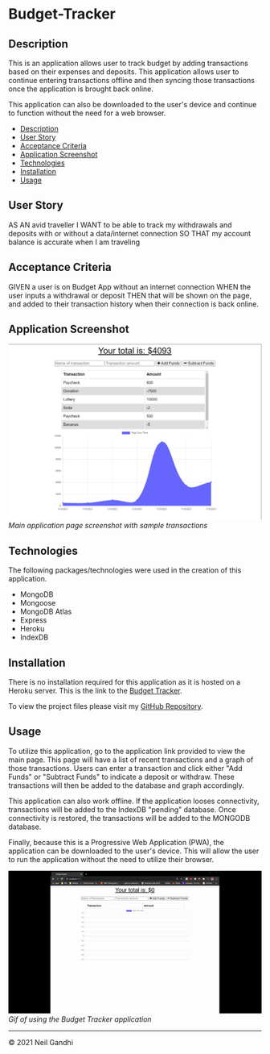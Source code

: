 # Budget-Tracker

## Description

This is an application allows user to track budget by adding transactions based on their expenses and deposits. This application allows user to continue entering transactions offline and then syncing those transactions once the application is brought back online.

This application can also be downloaded to the user's device and continue to function without the need for a web browser.

- [Description](#description)
- [User Story](#user-story)
- [Acceptance Criteria](#acceptance-criteria)
- [Application Screenshot](#application-screenshot)
- [Technologies](#technologies)
- [Installation](#installation)
- [Usage](#usage)

## User Story

AS AN avid traveller
I WANT to be able to track my withdrawals and deposits with or without a data/internet connection
SO THAT my account balance is accurate when I am traveling

## Acceptance Criteria

GIVEN a user is on Budget App without an internet connection
WHEN the user inputs a withdrawal or deposit
THEN that will be shown on the page, and added to their transaction history when their connection is back online.

## Application Screenshot

![Budget Tracker Application](./assets/images/Budget-App.png "Budget Tracker Application")
_Main application page screenshot with sample transactions_

## Technologies

The following packages/technologies were used in the creation of this application.

- MongoDB
- Mongoose
- MongoDB Atlas
- Express
- Heroku
- IndexDB

## Installation

There is no installation required for this application as it is hosted on a Heroku server. This is the link to the [Budget Tracker](https://mighty-eyrie-92459.herokuapp.com/).

To view the project files please visit my [GitHub Repository](https://github.com/ntch2000/budget-tracker).

## Usage

To utilize this application, go to the application link provided to view the main page. This page will have a list of recent transactions and a graph of those transactions. Users can enter a transaction and click either "Add Funds" or "Subtract Funds" to indicate a deposit or withdraw. These transactions will then be added to the database and graph accordingly.

This application can also work offline. If the application looses connectivity, transactions will be added to the IndexDB "pending" database. Once connectivity is restored, the transactions will be added to the MONGODB database.

Finally, because this is a Progressive Web Application (PWA), the application can be downloaded to the user's device. This will allow the user to run the application without the need to utilize their browser.

![Budget Application Demo GIF](./assets/gif/demo.gif "Budget Tracker Demo GIF")
_Gif of using the Budget Tracker application_

---

© 2021 Neil Gandhi
